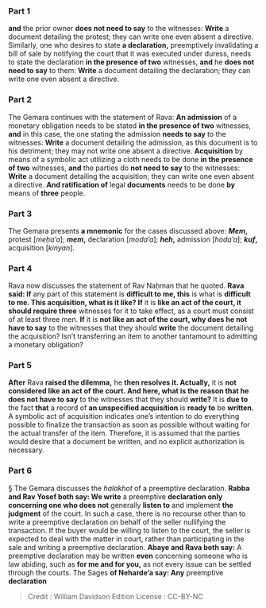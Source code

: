 
### Part 1
<b>and</b> the prior owner <b>does not need to say</b> to the witnesses: <b>Write</b> a document detailing the protest; they can write one even absent a directive. Similarly, one who desires to state <b>a declaration,</b> preemptively invalidating a bill of sale by notifying the court that it was executed under duress, needs to state the declaration <b>in the presence of two</b> witnesses, <b>and</b> he <b>does not need to say</b> to them: <b>Write</b> a document detailing the declaration; they can write one even absent a directive.

### Part 2
The Gemara continues with the statement of Rava: <b>An admission</b> of a monetary obligation needs to be stated <b>in the presence of two</b> witnesses, <b>and</b> in this case, the one stating the admission <b>needs to say</b> to the witnesses: <b>Write</b> a document detailing the admission, as this document is to his detriment; they may not write one absent a directive. <b>Acquisition</b> by means of a symbolic act utilizing a cloth needs to be done <b>in the presence of two</b> witnesses, <b>and</b> the parties do <b>not need to say</b> to the witnesses: <b>Write</b> a document detailing the acquisition; they can write one even absent a directive. <b>And ratification of</b> legal <b>documents</b> needs to be done <b>by</b> means of <b>three</b> people.

### Part 3
The Gemara presents <b>a mnemonic</b> for the cases discussed above: <b><i>Mem</i>,</b> protest [<i>meḥa’a</i>]; <b><i>mem</i>,</b> declaration [<i>moda’a</i>]; <b><i>heh</i>,</b> admission [<i>hoda’a</i>]; <b><i>kuf</i>,</b> acquisition [<i>kinyan</i>].

### Part 4
Rava now discusses the statement of Rav Naḥman that he quoted. <b>Rava said: If</b> any part of this statement is <b>difficult to me, this</b> is what is <b>difficult to me. This acquisition, what is it like? If</b> it is <b>like an act of the court, it should require three</b> witnesses for it to take effect, as a court must consist of at least three men. <b>If</b> it is <b>not like an act of the court, why does he not have to say</b> to the witnesses that they should <b>write</b> the document detailing the acquisition? Isn’t transferring an item to another tantamount to admitting a monetary obligation?

### Part 5
<b>After</b> Rava <b>raised the dilemma,</b> he <b>then resolves it. Actually,</b> it is <b>not considered like an act of the court. And here, what is the reason that he does not have to say</b> to the witnesses that they should <b>write?</b> It is <b>due to</b> the fact <b>that</b> a record of <b>an unspecified acquisition</b> is <b>ready to</b> be <b>written.</b> A symbolic act of acquisition indicates one’s intention to do everything possible to finalize the transaction as soon as possible without waiting for the actual transfer of the item. Therefore, it is assumed that the parties would desire that a document be written, and no explicit authorization is necessary.

### Part 6
§ The Gemara discusses the <i>halakhot</i> of a preemptive declaration. <b>Rabba and Rav Yosef both say: We write</b> a preemptive <b>declaration only concerning one who does not</b> generally <b>listen to</b> and implement <b>the judgment</b> of the court. In such a case, there is no recourse other than to write a preemptive declaration on behalf of the seller nullifying the transaction. If the buyer would be willing to listen to the court, the seller is expected to deal with the matter in court, rather than participating in the sale and writing a preemptive declaration. <b>Abaye and Rava both say:</b> A preemptive declaration may be written <b>even</b> concerning someone who is law abiding, such as <b>for me and for you,</b> as not every issue can be settled through the courts. The Sages <b>of Neharde’a say: Any</b> preemptive <b>declaration</b>

>Credit : William Davidson Edition
>License : CC-BY-NC